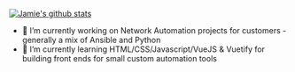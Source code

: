 [![Jamie's github stats](https://github-readme-stats.vercel.app/api?username=jamiecaesar&show_icons=true&theme=tokyonight)](https://github.com/anuraghazra/github-readme-stats)

- 🔭 I’m currently working on Network Automation projects for customers - generally a mix of Ansible and Python
- 🌱 I’m currently learning HTML/CSS/Javascript/VueJS & Vuetify for building front ends for small custom automation tools

<!--
**jamiecaesar/jamiecaesar** is a ✨ _special_ ✨ repository because its `README.md` (this file) appears on your GitHub profile.

Here are some ideas to get you started:

- 🔭 I’m currently working on ...
- 🌱 I’m currently learning ...
- 👯 I’m looking to collaborate on ...
- 🤔 I’m looking for help with ...
- 💬 Ask me about ...
- 📫 How to reach me: ...
- 😄 Pronouns: ...
- ⚡ Fun fact: ...
-->
